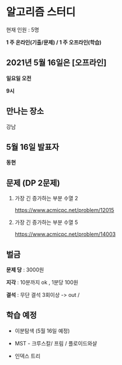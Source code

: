 # 알고리즘 스터디

현재 인원 : 5명 


__1 주 온라인(기출/문제) / 1 주 오프라인(학습)__


## 2021년 5월 16일은 [오프라인]

__일요일 오전__

__9시__



## 만나는 장소

강남


## 5월 16일 발표자

__동현__

## 문제 (DP 2문제)

1. 가장 긴 증가하는 부분 수열 2

   https://www.acmicpc.net/problem/12015

2. 가장 긴 증가하는 부분 수열 5

   https://www.acmicpc.net/problem/14003





## 벌금

__문제 당__ : 3000원

__지각__ :  10분까지 ok , 1분당 100원

__결석__ : 무단 결석 3회이상  -> out /


## 학습 예정

- 이분탐색 (5월 16일 예정)

- MST - 크루스칼/ 프림 / 플로이드와샬
- 인덱스 트리
